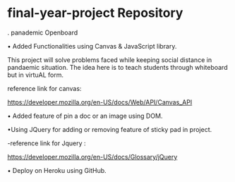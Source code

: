 # final-year-project Repository

. panademic Openboard

• Added Functionalities using Canvas & JavaScript library.

This project will solve problems faced while keeping social distance in pandaemic situation.
The idea here is to teach students through whiteboard but in virtuAL form.
 
  
  reference link for canvas:
 
 
   https://developer.mozilla.org/en-US/docs/Web/API/Canvas_API


• Added feature of pin a doc or an image using DOM.

•Using JQuery for adding or removing feature of sticky pad in project.

 -reference link for Jquery :
 
  https://developer.mozilla.org/en-US/docs/Glossary/jQuery

• Deploy on Heroku using GitHub.
